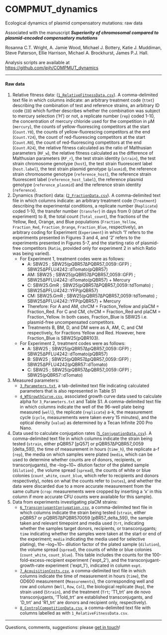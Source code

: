 # COMPMUT_dynamics

Ecological dynamics of plasmid compensatory mutations: raw data

Associated with the manuscript ***Superiority of chromosomal compared to plasmid-encoded compensatory mutations***

Rosanna C.T. Wright, A. Jamie Wood, Michael J. Bottery, Katie J. Muddiman, Steve Paterson, Ellie Harrison, Michael A. Brockhurst, James P.J. Hall.

Analysis scripts are available at https://github.com/jpjh/COMPMUT_dynamics

---

#### Raw data

1. Relative fitness data: ([`1_RelativeFitnessData.csv`](./data/1_RelativeFitnessData.csv)). A comma-delimited text file in which columns indicate: an arbitrary treatment code (`ttmt`) describing the combination of test and reference strains, an arbitrary ID code (`ID`) which further describes whether the combination was subject to mercury selection (‘H’) or not, a replicate number (`rep`) coded 1-10, the concentration of mercury chloride used for the competition in µM (`mercury`), the counts of yellow-fluorescing competitors at the start (`Count.Y0`), the counts of yellow-fluorescing competitors at the end (`Count.Y24`), the count of red-fluorescing competitors at the start (`Count.R0`), the count of red-fluorescing competitors at the end (`Count.R24`), the relative fitness calculated as the ratio of Malthusian parameters (`RF_w`), the relative fitness calculated as the difference of Malthusian parameters (`RF_r`), the test strain identity (`strain`), the test strain chromosome genotype (`host`), the test strain fluorescent label (`host.label`), the test strain plasmid genotype (`plasmid`), the reference strain chromosome genotype (`reference_host`), the reference strain fluorescent label (`reference_host_label`), the reference plasmid genotype (`reference_plasmid`) and the reference strain identity (`reference`). 
2. Dynamics (fraction) data: ([`2_FractionData.csv`](./data/2_FractionData.csv)). A comma-delimited text file in which columns indicate: an arbitrary treatment code (`Treatment`) describing the experimental conditions, a replicate number (`Replicate`) coded 1-10, the transfer number (`transfer`) in days from 0 (start of the experiment) to 8, the total count (`Total_count`), the fractions of the Yellow, Red, Orange, and Blue populations (`Fraction_Yellow`, `Fraction_Red`, `Fraction_Orange`, `Fraction_Blue`, respectively), an arbitrary coding for Experiment (`Experiment`) in which ‘1’ refers to the experiments presented in Figures 3 and 4, and ‘2’ refers to the experiments presented in Figures 5-7, and the starting ratio of plasmid-free competitors (`Ratio`, provided only for experiment 2 in which Ratio was being varied).
   - For Experiment 1, treatment codes were as follows:
     - A: SBW25 ; SBW25(pQBR57∆PQBR57_0059::GFP) ; SBW25∆PFLU4242::dTomato(pQBR57)
     - AM: SBW25 ; SBW25(pQBR57∆PQBR57_0059::GFP) ; SBW25∆PFLU4242::dTomato(pQBR57) + Mercury
     - C: SBW25.GmR ; SBW25(pQBR57∆PQBR57_0059::tdTomato) ; SBW25∆PFLU4242::YFP(pQBR57)
     - CM: SBW25.GmR ; SBW25(pQBR57∆PQBR57_0059::tdTomato) ; SBW25∆PFLU4242::YFP(pQBR57) + Mercury
     - Therefore: For A and AM, chrCM = Fraction_Yellow and plaCM = Fraction_Red. For C and CM, chrCM = Fraction_Red and plaCM = Fraction_Yellow. In both cases, Fraction_Blue is SBW25 i.e. plasmid-free uncompensated competitors.
     - Treatments B, BM, D, and DM were as A, AM, C, and CM respectively, for Fractions Yellow and Red. However, here Fraction_Blue is SBW25(pQBR103).
   - For Experiment 2, treatment codes were as follows:
     - A: SBW25 ; SBW25(pQBR57∆pQBR57_0059::GFP) ; SBW25∆PFLU4242::dTomato(pQBR57)
     - B: SBW25 ; SBW25(pQBR57∆pQBR57_0059::GFP) ; SBW25∆PFLU4242(pQBR57::dTomato)
     - C: SBW25 ; SBW25(pQBR57∆pQBR57_0059::GFP) ; SBW25(pQBR57::dTomato)
3. Measured parameters: 
   - [`3_Parameters.txt`](./data/3_Parameters.txt), a tab-delimited text file indicating calculated parameters that is also represented in Table S1
   - [`4_WTGrowthCurve.csv`](./data/4_WTGrowthCurve.csv), associated growth curve data used to calculate alpha for `3_Parameters.txt` and Table S1. A comma-delimited text file in which columns indicate the well of the 96-well plate being measured (`well`), the replicate (`replicate`) a-k, the measurement cycle (`cycle`, measurements were taken every 15 minutes), and the optical density (`value`) as determined by a Tecan Infinite 200 Pro Nano.
4. Data used to calculate conjugation rates ([`5_ConjugationData.csv`](./data/5_ConjugationData.csv)). A comma-delimited text file in which columns indicate the strain being tested (`strain`, either pQBR57 [pQ57] or pQBR57∆PQBR57_0059 [delta_59]), the time of measurement in hours (`time_h`), the replicate a-f (`rep`), the media on which samples were plated (`media`, which can be used to determine whether counts are of donors, recipients, or transconjugants), the –log~10~ dilution factor of the plated sample (`dilution`) , the volume spread (`spread`), the counts of white or blue colonies (`count_white`, `count_blue`, which refer to recipients and donors respectively), notes on what the counts refer to (`notes`), and whether the data were discarded due to a more accurate measurement from the same culture (`crop`: measurements were cropped by inserting a ‘x’ in this column if more accurate CFU counts were available for this sample).
5. Data from experiments investigating plaCM strains:  
   - [`6_TransconjugantConjugation.csv`](./data/6_TransconjugantConjugation.csv), a comma-delimited text file in which columns indicate the strain being tested (`strain`, either pQBR57 or pQBR57∆PQBR570059 [pBR57_delta_59]), the sample taken and relevant timepoint and media used (`trt`, indicating whether the samples target donors, recipients, or transconjugants; `time` indicating whether the samples were taken at the start or end of the experiment; `media` indicating the media used for selective plating), the –log~10~ dilution factor of the plated sample (`dilution`), the volume spread (`spread`), the counts of white or blue colonies (`count_white`, `count_blue`). This table includes the counts for the 100-fold-excess-recipient experiment ('expt_2'), and the transconjugant-growth-rate experiment ('expt_1'), indicated in column `expt`.
   - [`7_AcquisitionCosts.csv`](./data/7_AcquisitionCosts.csv), a comma-delimited text file in which columns indicate the time of measurement in hours (`time`), the OD600 measurement (`Measurements`), the corresponding well and row and column (`Well`, `Row`, `Col`), the biological replicate (`Rep`), the strain used (`Strain`), and the treatment (`Trt`; 'T1_trt' are de novo transconjugants, 'T1old_trt' are established transconjugants, and 'D_trt' and 'R1_trt' are donors and recipient only, respectively). 
   - [`8_ControlCompetitionData.csv`](./data/8_ControlCompetitionData.csv), a comma-delimited text file with columns labelled as with `1_RelativeFitnessData.csv`. 


---

Questions, comments, suggestions: please [get in touch](mailto:j.p.j.hall@liverpool.ac.uk)!